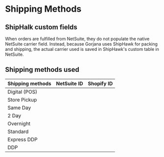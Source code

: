 # Shipping Methods

## ShipHalk custom fields
When orders are fulfilled from NetSuite, they do not populate the native NetSuite carrier field. Instead, because Gorjana uses ShipHawk for packing and shipping, the actual carrier used is saved in ShipHawk's custom table in NetSuite.

## Shipping methods used

| Shipping methods | NetSuite ID | Shopify ID |
|------------------|-------------|------------|
| Digital (POS)    |             |            |
| Store Pickup     |             |            |
| Same Day         |             |            |
| 2 Day            |             |            |
| Overnight        |             |            |
| Standard         |             |            |
| Express DDP      |             |            |
| DDP              |             |            |